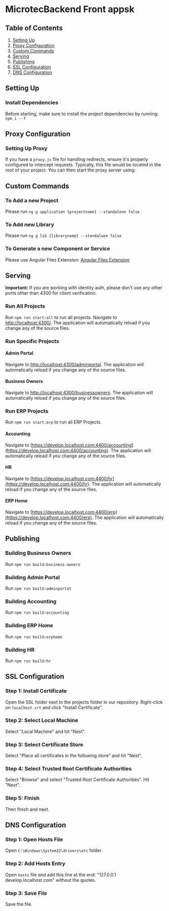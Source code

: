 # MicrotecBackend Front appsk

## Table of Contents
1. [Setting Up](#setting-up)
2. [Proxy Configuration](#proxy-configuration)
3. [Custom Commands](#custom-commands)
4. [Serving](#serving)
5. [Publishing](#publishing)
6. [SSL Configuration](#ssl-configuration)
7. [DNS Configuration](#dns-configuration)

## Setting Up <a name="setting-up"></a>

### Install Dependencies
Before starting, make sure to install the project dependencies by running: `npm i --f`

## Proxy Configuration <a name="proxy-configuration"></a>

### Setting Up Proxy
If you have a `proxy.js` file for handling redirects, ensure it's properly configured to intercept requests. Typically, this file would be located in the root of your project. You can then start the proxy server using:

## Custom Commands <a name="custom-commands"></a>

### To Add a new Project
Please run `ng g application {projectname} --standalone false`

### To Add new Library
Please run `ng g lib {libraryname} --standalone false`

### To Generate a new Component or Service
Please use Angular Files Extension: [Angular Files Extension](https://marketplace.visualstudio.com/items?itemName=alexiv.vscode-angular2-files)

## Serving <a name="serving"></a>

**Important:** If you are working with identity auth, please don't use any other ports other than 4300 for client verification.

### Run All Projects
Run `npm run start:all` to run all projects. Navigate to [http://localhost:4300/](http://localhost:4300/). The application will automatically reload if you change any of the source files.

### Run Specific Projects

#### Admin Portal
Navigate to [http://localhost:4300/adminportal](http://localhost:4300/adminportal). The application will automatically reload if you change any of the source files.

#### Business Owners
Navigate to [http://localhost:4300/businessowners](http://localhost:4300/businessowners). The application will automatically reload if you change any of the source files.

### Run ERP Projects
Run `npm run start:erp` to run all ERP Projects.

#### Accounting
Navigate to [https://develop.localhost.com:4400/accounting](https://develop.localhost.com:4400/accounting). The application will automatically reload if you change any of the source files.

#### HR
Navigate to [https://develop.localhost.com:4400/hr](https://develop.localhost.com:4400/hr). The application will automatically reload if you change any of the source files.

#### ERP Home
Navigate to [https://develop.localhost.com:4400/erp](https://develop.localhost.com:4400/erp). The application will automatically reload if you change any of the source files.

## Publishing <a name="publishing"></a>

### Building Business Owners
Run `npm run build:business-owners`

### Building Admin Portal
Run `npm run build:adminportal`

### Building Accounting
Run `npm run build:accounting`

### Building ERP Home
Run `npm run build:erphome`

### Building HR
Run `npm run build:hr`

## SSL Configuration <a name="ssl-configuration"></a>

### Step 1: Install Certificate
Open the SSL folder next to the projects folder in our repository. Right-click on `localhost.crt` and click "Install Certificate".

### Step 2: Select Local Machine
Select "Local Machine" and hit "Next".

### Step 3: Select Certificate Store
Select "Place all certificates in the following store" and hit "Next".

### Step 4: Select Trusted Root Certificate Authorities
Select "Browse" and select "Trusted Root Certificate Authorities". Hit "Next".

### Step 5: Finish
Then finish and next.

## DNS Configuration <a name="dns-configuration"></a>

### Step 1: Open Hosts File
Open `C:\Windows\System32\drivers\etc` folder.

### Step 2: Add Hosts Entry
Open `hosts` file and add this line at the end: "127.0.0.1 develop.localhost.com" without the quotes.

### Step 3: Save File
Save the file.
